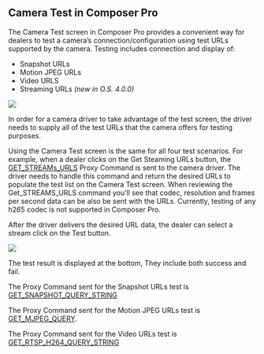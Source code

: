 
## Camera Test in Composer Pro

The Camera Test screen in Composer Pro provides a convenient way for dealers to test a camera’s connection/configuration using test URLs supported by the camera. Testing includes connection and display of:

- Snapshot URLs
- Motion JPEG URLs
- Video URLS
- Streaming URLs _(new in O.S. 4.0.0)_
			 
<img src="images/camimage3.png"/>


In order for a camera driver to take advantage of the test screen, the driver needs to supply all of the test URLs that the camera offers for testing purposes. 
 
Using the Camera Test screen is the same for all four test scenarios. For example, when a dealer clicks on the Get Steaming URLs button, the [GET\_STREAMs\_URLS][1] Proxy Command is sent to the camera driver. The driver  needs to handle this command and return the desired URLs to populate the test list on the Camera Test screen. When reviewing the Get\_STREAMS\_URLS command you’ll see that codec, resolution and frames per second data can be also be sent with the URLs. Currently, testing of any h265 codec is not supported in Composer Pro.

After the driver delivers the desired URL data, the dealer can select a stream  click on the Test button. 

<img src="images/camimage4.png"/>


The test result is displayed at the bottom, They include both success and fail.

The Proxy Command sent for the Snapshot URLs test is [GET\_SNAPSHOT\_QUERY\_STRING][2]

The Proxy Command sent for the Motion JPEG URLs test is [GET\_MJPEG\_QUERY][3].

The Proxy Command sent for the Video URLs test is [GET\_RTSP\_H264\_QUERY\_STRING][4]

[1]:	https://snap-one.github.io/docs-driverworks-proxyprotocol-camera-4.0.0-beta/#camera-proxy-commands-get_stream_urls
[2]:	https://snap-one.github.io/docs-driverworks-proxyprotocol-camera-4.0.0-beta/#camera-proxy-commands-get_snapshot_query_string
[3]:	https://snap-one.github.io/docs-driverworks-proxyprotocol-camera-4.0.0-beta/#camera-proxy-commands-get_mjpeg_query
[4]:	https://snap-one.github.io/docs-driverworks-proxyprotocol-camera-4.0.0-beta/#camera-proxy-commands-get_-rtsp_h264_query_-string